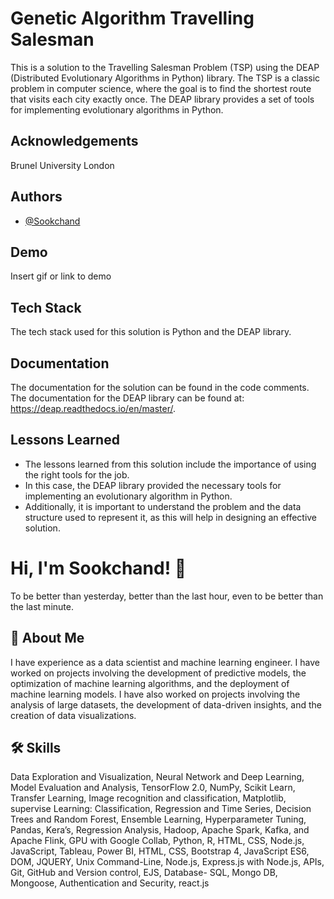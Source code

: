 
# Genetic Algorithm Travelling Salesman

This is a solution to the Travelling Salesman Problem (TSP) using the DEAP (Distributed Evolutionary Algorithms in Python) library. The TSP is a classic problem in computer science, where the goal is to find the shortest route that visits each city exactly once. The DEAP library provides a set of tools for implementing evolutionary algorithms in Python.
## Acknowledgements
Brunel University London

## Authors

- [@Sookchand](https://github.com/Sookchand)


## Demo

Insert gif or link to demo


## Tech Stack

The tech stack used for this solution is Python and the DEAP library.

## Documentation

The documentation for the solution can be found in the code comments. The documentation for the DEAP library can be found at: https://deap.readthedocs.io/en/master/.


## Lessons Learned
- The lessons learned from this solution include the importance of using the right tools for the job. 
- In this case, the DEAP library provided the necessary tools for implementing an evolutionary algorithm in Python. 
- Additionally, it is important to understand the problem and the data structure used to represent it, as this will help in designing an effective solution.
# Hi, I'm Sookchand! 👋

To be better than yesterday, better than the last hour, even to be better than the last
minute.
## 🚀 About Me
I have experience as a data scientist and machine learning engineer. I have worked on
projects involving the development of predictive models, the optimization of machine
learning algorithms, and the deployment of machine learning models. I have also worked on
projects involving the analysis of large datasets, the development of data-driven insights,
and the creation of data visualizations.
## 🛠 Skills
Data Exploration and Visualization, Neural Network and Deep Learning, Model Evaluation
and Analysis, TensorFlow 2.0, NumPy, Scikit Learn, Transfer Learning, Image recognition and
classification, Matplotlib, supervise Learning: Classification, Regression and Time Series,
Decision Trees and Random Forest, Ensemble Learning, Hyperparameter Tuning, Pandas,
Kera’s, Regression Analysis, Hadoop, Apache Spark, Kafka, and Apache Flink, GPU with
Google Collab, Python, R, HTML, CSS, Node.js, JavaScript, Tableau, Power BI, HTML, CSS,
Bootstrap 4, JavaScript ES6, DOM, JQUERY, Unix Command-Line, Node.js, Express.js with Node.js,
APIs, Git, GitHub and Version control, EJS, Database- SQL, Mongo DB, Mongoose, Authentication and
Security, react.js